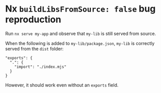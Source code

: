 # Nx `buildLibsFromSource: false` bug reproduction

Run `nx serve my-app` and observe that `my-lib` is still served from source.

When the following is added to `my-lib/package.json`, `my-lib` is correctly served from the `dist` folder:
```
"exports": {
  ".": {
    "import": "./index.mjs"
  }
}
```

However, it should work even without an `exports` field.